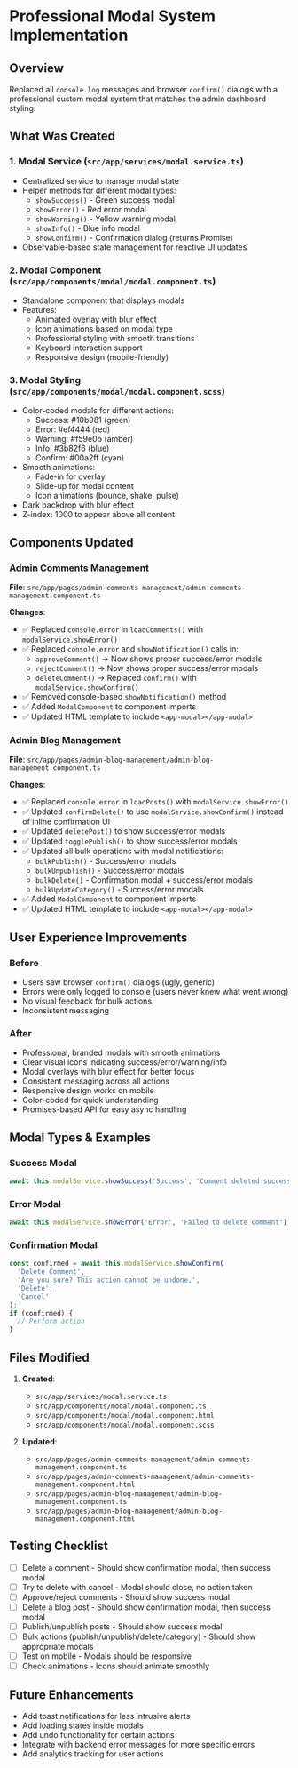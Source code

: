 # Professional Modal System Implementation

## Overview
Replaced all `console.log` messages and browser `confirm()` dialogs with a professional custom modal system that matches the admin dashboard styling.

## What Was Created

### 1. Modal Service (`src/app/services/modal.service.ts`)
- Centralized service to manage modal state
- Helper methods for different modal types:
  - `showSuccess()` - Green success modal
  - `showError()` - Red error modal
  - `showWarning()` - Yellow warning modal
  - `showInfo()` - Blue info modal
  - `showConfirm()` - Confirmation dialog (returns Promise<boolean>)
- Observable-based state management for reactive UI updates

### 2. Modal Component (`src/app/components/modal/modal.component.ts`)
- Standalone component that displays modals
- Features:
  - Animated overlay with blur effect
  - Icon animations based on modal type
  - Professional styling with smooth transitions
  - Keyboard interaction support
  - Responsive design (mobile-friendly)

### 3. Modal Styling (`src/app/components/modal/modal.component.scss`)
- Color-coded modals for different actions:
  - Success: #10b981 (green)
  - Error: #ef4444 (red)
  - Warning: #f59e0b (amber)
  - Info: #3b82f6 (blue)
  - Confirm: #00a2ff (cyan)
- Smooth animations:
  - Fade-in for overlay
  - Slide-up for modal content
  - Icon animations (bounce, shake, pulse)
- Dark backdrop with blur effect
- Z-index: 1000 to appear above all content

## Components Updated

### Admin Comments Management
**File**: `src/app/pages/admin-comments-management/admin-comments-management.component.ts`

**Changes**:
- ✅ Replaced `console.error` in `loadComments()` with `modalService.showError()`
- ✅ Replaced `console.error` and `showNotification()` calls in:
  - `approveComment()` → Now shows proper success/error modals
  - `rejectComment()` → Now shows proper success/error modals
  - `deleteComment()` → Replaced `confirm()` with `modalService.showConfirm()`
- ✅ Removed console-based `showNotification()` method
- ✅ Added `ModalComponent` to component imports
- ✅ Updated HTML template to include `<app-modal></app-modal>`

### Admin Blog Management
**File**: `src/app/pages/admin-blog-management/admin-blog-management.component.ts`

**Changes**:
- ✅ Replaced `console.error` in `loadPosts()` with `modalService.showError()`
- ✅ Updated `confirmDelete()` to use `modalService.showConfirm()` instead of inline confirmation UI
- ✅ Updated `deletePost()` to show success/error modals
- ✅ Updated `togglePublish()` to show success/error modals
- ✅ Updated all bulk operations with modal notifications:
  - `bulkPublish()` - Success/error modals
  - `bulkUnpublish()` - Success/error modals
  - `bulkDelete()` - Confirmation modal + success/error modals
  - `bulkUpdateCategory()` - Success/error modals
- ✅ Added `ModalComponent` to component imports
- ✅ Updated HTML template to include `<app-modal></app-modal>`

## User Experience Improvements

### Before
- Users saw browser `confirm()` dialogs (ugly, generic)
- Errors were only logged to console (users never knew what went wrong)
- No visual feedback for bulk actions
- Inconsistent messaging

### After
- Professional, branded modals with smooth animations
- Clear visual icons indicating success/error/warning/info
- Modal overlays with blur effect for better focus
- Consistent messaging across all actions
- Responsive design works on mobile
- Color-coded for quick understanding
- Promises-based API for easy async handling

## Modal Types & Examples

### Success Modal
```typescript
await this.modalService.showSuccess('Success', 'Comment deleted successfully');
```

### Error Modal
```typescript
await this.modalService.showError('Error', 'Failed to delete comment');
```

### Confirmation Modal
```typescript
const confirmed = await this.modalService.showConfirm(
  'Delete Comment',
  'Are you sure? This action cannot be undone.',
  'Delete',
  'Cancel'
);
if (confirmed) {
  // Perform action
}
```

## Files Modified

1. **Created**:
   - `src/app/services/modal.service.ts`
   - `src/app/components/modal/modal.component.ts`
   - `src/app/components/modal/modal.component.html`
   - `src/app/components/modal/modal.component.scss`

2. **Updated**:
   - `src/app/pages/admin-comments-management/admin-comments-management.component.ts`
   - `src/app/pages/admin-comments-management/admin-comments-management.component.html`
   - `src/app/pages/admin-blog-management/admin-blog-management.component.ts`
   - `src/app/pages/admin-blog-management/admin-blog-management.component.html`

## Testing Checklist

- [ ] Delete a comment - Should show confirmation modal, then success modal
- [ ] Try to delete with cancel - Modal should close, no action taken
- [ ] Approve/reject comments - Should show success modal
- [ ] Delete a blog post - Should show confirmation modal, then success modal
- [ ] Publish/unpublish posts - Should show success modal
- [ ] Bulk actions (publish/unpublish/delete/category) - Should show appropriate modals
- [ ] Test on mobile - Modals should be responsive
- [ ] Check animations - Icons should animate smoothly

## Future Enhancements

- Add toast notifications for less intrusive alerts
- Add loading states inside modals
- Add undo functionality for certain actions
- Integrate with backend error messages for more specific errors
- Add analytics tracking for user actions